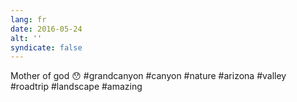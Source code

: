 ```yaml
---
lang: fr
date: 2016-05-24
alt: ''
syndicate: false
---
```


Mother of god 😯 #grandcanyon #canyon #nature #arizona #valley #roadtrip #landscape #amazing
